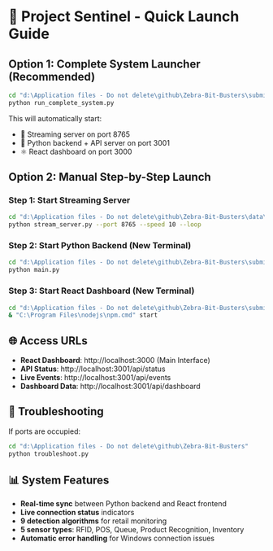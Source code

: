 # 🚀 Project Sentinel - Quick Launch Guide

## Option 1: Complete System Launcher (Recommended)

```bash
cd "d:\Application files - Do not delete\github\Zebra-Bit-Busters\submission-structure\Bit-Busters\src"
python run_complete_system.py
```

This will automatically start:

- 🌊 Streaming server on port 8765
- 🐍 Python backend + API server on port 3001
- ⚛️ React dashboard on port 3000

## Option 2: Manual Step-by-Step Launch

### Step 1: Start Streaming Server

```bash
cd "d:\Application files - Do not delete\github\Zebra-Bit-Busters\data\streaming-server"
python stream_server.py --port 8765 --speed 10 --loop
```

### Step 2: Start Python Backend (New Terminal)

```bash
cd "d:\Application files - Do not delete\github\Zebra-Bit-Busters\submission-structure\Bit-Busters\src"
python main.py
```

### Step 3: Start React Dashboard (New Terminal)

```bash
cd "d:\Application files - Do not delete\github\Zebra-Bit-Busters\submission-structure\Bit-Busters\react-dashboard"
& "C:\Program Files\nodejs\npm.cmd" start
```

## 🌐 Access URLs

- **React Dashboard**: http://localhost:3000 (Main Interface)
- **API Status**: http://localhost:3001/api/status
- **Live Events**: http://localhost:3001/api/events
- **Dashboard Data**: http://localhost:3001/api/dashboard

## 🔧 Troubleshooting

If ports are occupied:

```bash
cd "d:\Application files - Do not delete\github\Zebra-Bit-Busters"
python troubleshoot.py
```

## 📊 System Features

- **Real-time sync** between Python backend and React frontend
- **Live connection status** indicators
- **9 detection algorithms** for retail monitoring
- **5 sensor types**: RFID, POS, Queue, Product Recognition, Inventory
- **Automatic error handling** for Windows connection issues

